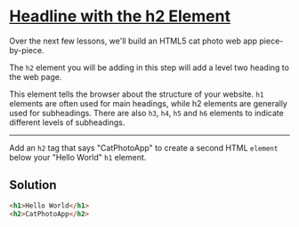 # [Headline with the h2 Element](https://learn.freecodecamp.org/responsive-web-design/basic-html-and-html5/headline-with-the-h2-element)

Over the next few lessons, we'll build an HTML5 cat photo web app piece-by-piece.

The `h2` element you will be adding in this step will add a level two heading to the web page.

This element tells the browser about the structure of your website. `h1` elements are often used for main headings, while h2 elements are generally used for subheadings. There are also `h3`, `h4`, `h5` and `h6` elements to indicate different levels of subheadings.

---

Add an `h2` tag that says "CatPhotoApp" to create a second HTML `element` below your "Hello World" `h1` element.

## Solution

```html
<h1>Hello World</h1>
<h2>CatPhotoApp</h2>
```